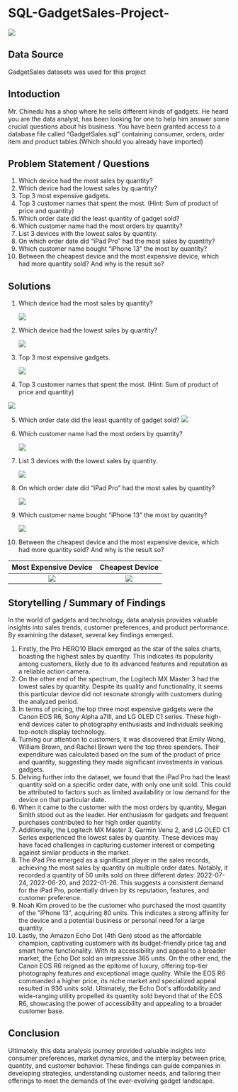 # SQL-GadgetSales-Project-
![](gadgets.jpg)


## Data Source
GadgetSales datasets was used for this project

## Intoduction
Mr. Chinedu has a shop where he sells different kinds of gadgets. He heard you are the data analyst, has been looking for one to help him answer some crucial questions about his business. You have been granted access to a database file called “GadgetSales.sql” containing consumer, orders, order item and product tables.(Which should you already have imported)

## Problem Statement / Questions
1. Which device had the most sales by quantity?
2. Which device had the lowest sales by quantity?
3. Top 3 most expensive gadgets.
4. Top 3 customer names that spent the most. (Hint: Sum of product of price and quantity)
5. Which order date did the least quantity of gadget sold?
6. Which customer name had the most orders by quantity?
7. List 3 devices with the lowest sales by quantity.
8. On which order date did “iPad Pro” had the most sales by quantity?
9. Which customer name bought “iPhone 13” the most by quantity?
10. Between the cheapest device and the most expensive device, which had more quantity sold? And why is the result so?

## Solutions

1. Which device had the most sales by quantity?

    ![](Q1.jpg)
    
2. Which device had the lowest sales by quantity?

    ![](q2.jpg)
    
3. Top 3 most expensive gadgets.

     ![](q3.jpg)
      
 4. Top 3 customer names that spent the most. (Hint: Sum of product of price and quantity)

 ![](q4.jpg)
      
 5. Which order date did the least quantity of gadget sold?
    ![](q5.jpg)
  
 6. Which customer name had the most orders by quantity? 

    ![](q6a.jpg)
    
 7. List 3 devices with the lowest sales by quantity.

     ![](q7a.jpg)
 
 8. On which order date did “iPad Pro” had the most sales by quantity?
 
     ![](q8.jpg)
     
 9. Which customer name bought “iPhone 13” the most by quantity?
 
     ![](q9a.jpg)
     
10. Between the cheapest device and the most expensive device, which had more quantity sold? And why is the result so?

Most Expensive Device       |     Cheapest Device
:--------------------------:|:--------------------:
![](q10.jpg)               |      ![](q11.jpg)
 
 
## Storytelling / Summary of Findings

In the world of gadgets and technology, data analysis provides valuable insights into sales trends, customer preferences, and product performance. By examining the dataset, several key findings emerged.

1.	Firstly, the Pro HERO10 Black emerged as the star of the sales charts, boasting the highest sales by quantity. This indicates its popularity among customers, likely due to its advanced features and reputation as a reliable action camera.
2.	On the other end of the spectrum, the Logitech MX Master 3 had the lowest sales by quantity. Despite its quality and functionality, it seems this particular device did not resonate strongly with customers during the analyzed period.
3.	In terms of pricing, the top three most expensive gadgets were the Canon EOS R6, Sony Alpha a7III, and LG OLED C1 series. These high-end devices cater to photography enthusiasts and individuals seeking top-notch display technology.
4.	Turning our attention to customers, it was discovered that Emily Wong, William Brown, and Rachel Brown were the top three spenders. Their expenditure was calculated based on the sum of the product of price and quantity, suggesting they made significant investments in various gadgets.
5.	Delving further into the dataset, we found that the iPad Pro had the least quantity sold on a specific order date, with only one unit sold. This could be attributed to factors such as limited availability or low demand for the device on that particular date.
6.	When it came to the customer with the most orders by quantity, Megan Smith stood out as the leader. Her enthusiasm for gadgets and frequent purchases contributed to her high order quantity.
7.	Additionally, the Logitech MX Master 3, Garmin Venu 2, and LG OLED C1 Series experienced the lowest sales by quantity. These devices may have faced challenges in capturing customer interest or competing against similar products in the market.
8.	The iPad Pro emerged as a significant player in the sales records, achieving the most sales by quantity on multiple order dates. Notably, it recorded a quantity of 50 units sold on three different dates: 2022-07-24, 2022-06-20, and 2022-01-26. This suggests a consistent demand for the iPad Pro, potentially driven by its reputation, features, and customer preference.
9.	Noah Kim proved to be the customer who purchased the most quantity of the "iPhone 13", acquiring 80 units. This indicates a strong affinity for the device and a potential business or personal need for a large quantity.
10.	Lastly, the Amazon Echo Dot (4th Gen) stood as the affordable champion, captivating customers with its budget-friendly price tag and smart home functionality. With its accessibility and appeal to a broader market, the Echo Dot sold an impressive 365 units. On the other end, the Canon EOS R6 reigned as the epitome of luxury, offering top-tier photography features and exceptional image quality. While the EOS R6 commanded a higher price, its niche market and specialized appeal resulted in 936 units sold. Ultimately, the Echo Dot's affordability and wide-ranging utility propelled its quantity sold beyond that of the EOS R6, showcasing the power of accessibility and appealing to a broader customer base.


## Conclusion

Ultimately, this data analysis journey provided valuable insights into consumer preferences, market dynamics, and the interplay between price, quantity, and customer behavior. These findings can guide companies in developing strategies, understanding customer needs, and tailoring their offerings to meet the demands of the ever-evolving gadget landscape.
